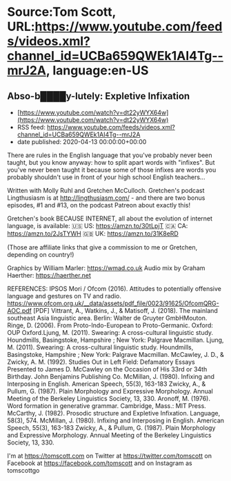 # Source:Tom Scott, URL:https://www.youtube.com/feeds/videos.xml?channel_id=UCBa659QWEk1AI4Tg--mrJ2A, language:en-US

## Abso-b████y-lutely: Expletive Infixation
 - [https://www.youtube.com/watch?v=dt22yWYX64w](https://www.youtube.com/watch?v=dt22yWYX64w)
 - RSS feed: https://www.youtube.com/feeds/videos.xml?channel_id=UCBa659QWEk1AI4Tg--mrJ2A
 - date published: 2020-04-13 00:00:00+00:00

There are rules in the English language that you've probably never been taught, but you know anyway: how to split apart words with "infixes". But you've never been taught it because some of those infixes are words you probably shouldn't use in front of your high school English teachers...

Written with Molly Ruhl and Gretchen McCulloch. Gretchen's podcast Lingthusiasm is at http://lingthusiasm.com/ - and there are two bonus episodes, #1 and #13, on the podcast Patreon about exactly this!

Gretchen's book BECAUSE INTERNET, all about the evolution of internet language, is available:
🇺🇸 US: https://amzn.to/30tLpjT
🇨🇦 CA: https://amzn.to/2JsTYWH
🇬🇧 UK: https://amzn.to/31K8eRD

(Those are affiliate links that give a commission to me or Gretchen, depending on country!)

Graphics by William Marler: https://wmad.co.uk
Audio mix by Graham Haerther: https://haerther.net

REFERENCES:
IPSOS Mori / Ofcom (2016). Attitudes to potentially offensive language and gestures on TV and radio. https://www.ofcom.org.uk/__data/assets/pdf_file/0023/91625/OfcomQRG-AOC.pdf [PDF]
Vittrant, A., Watkins, J., & Matisoff, J. (2018). The mainland southeast Asia linguistic area. Berlin: Walter de Gruyter GmbHMouton.
Ringe, D. (2006). From Proto-Indo-European to Proto-Germanic. Oxford: OUP Oxford.Ljung, M. (2011). Swearing: A cross-cultural linguistic study. Houndmills, Basingstoke, Hampshire ; New York: Palgrave Macmillan.
Ljung, M. (2011). Swearing: A cross-cultural linguistic study. Houndmills, Basingstoke, Hampshire ; New York: Palgrave Macmillan.
McCawley, J. D., & Zwicky, A. M. (1992). Studies Out in Left Field: Defamatory Essays Presented to James D. McCawley on the Occasion of His 33rd or 34th Birthday. John Benjamins Publishing Co.
McMillan, J. (1980). Infixing and Interposing in English. American Speech, 55(3), 163-183
Zwicky, A., & Pullum, G. (1987). Plain Morphology and Expressive Morphology. Annual Meeting of the Berkeley Linguistics Society, 13, 330.
Aronoff, M. (1976). Word formation in generative grammar. Cambridge, Mass.: MIT Press.
McCarthy, J. (1982). Prosodic structure and Expletive Infixation. Language, 58(3), 574.
McMillan, J. (1980). Infixing and Interposing in English. American Speech, 55(3), 163-183
Zwicky, A., & Pullum, G. (1987). Plain Morphology and Expressive Morphology. Annual Meeting of the Berkeley Linguistics Society, 13, 330.

I'm at https://tomscott.com
on Twitter at https://twitter.com/tomscott
on Facebook at https://facebook.com/tomscott
and on Instagram as tomscottgo


